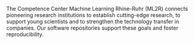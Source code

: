 The Competence Center Machine Learning Rhine-Ruhr (ML2R) connects pioneering research institutions to establish cutting-edge research, to support young scientists and to strengthen the technology transfer in companies. Our software repositories support these goals and foster reproducibility.
